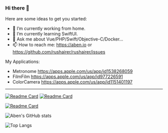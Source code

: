### Hi there 👋

Here are some ideas to get you started:

- 🔭 I’m currently working from home.
- 🌱 I’m currently learning SwiftUI.
- 💬 Ask me about Vue/PHP/Swift/Objective-C/Docker...
- 📫 How to reach me: https://aben.io or https://github.com/rushairer/rushairer/issues

My Applications:

- Metronome https://apps.apple.com/us/app/id1538268059
- FilmFilm https://apps.apple.com/us/app/id977226591
- ColorCamera https://apps.apple.com/us/app/id1151401197


-------

[![Readme Card](https://github-readme-stats.vercel.app/api/pin/?username=io84team&repo=umi-plugin-oauth2-client&theme=onedark)](https://github.com/io84team/umi-plugin-oauth2-client) [![Readme Card](https://github-readme-stats.vercel.app/api/pin/?username=rushairer&repo=ABAlbum&theme=onedark)](https://github.com/rushairer/ABAlbum)

[![Readme Card](https://github-readme-stats.vercel.app/api/pin/?username=rushairer&repo=ZoomableImageView&theme=onedark)](https://github.com/rushairer/ZoomableImageView)

![Aben's GitHub stats](https://github-readme-stats.vercel.app/api?username=rushairer&show_icons=true&theme=onedark&count_private=true)

![Top Langs](https://github-readme-stats.vercel.app/api/top-langs/?username=rushairer&layout=compact&theme=onedark)
